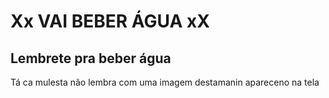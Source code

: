 # Xx VAI BEBER ÁGUA xX

## Lembrete pra beber água

Tá ca mulesta não lembra com uma imagem destamanin apareceno na tela
